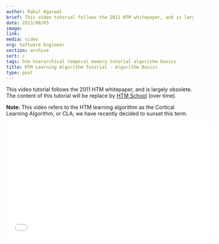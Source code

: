 ```yaml
---
author: Rahul Agarwal
brief: This video tutorial follows the 2011 HTM whitepaper, and is largely obsolete. The content of this tutorial will be replace by HTM School (over time).
date: 2013/08/03
image:
link:
media: video
org: Software Engineer
section: archive
sort: c
tags: htm hierarchical temporal memory tutorial algorithm basics
title: HTM Learning Algorithm Tutorial - Algorithm Basics
type: post
---
```


This video tutorial follows the 2011 HTM whitepaper, and is largely obsolete.
The content of this tutorial will be replace by
[HTM School](https://www.youtube.com/watch?v=XMB0ri4qgwc) (over time).

**Note:** This video refers to the HTM learning algorithm as the Cortical
Learning Algorithm, or CLA; we have recently decided to sunset this term.

<div class="video-container media-border">
  <iframe width="560" height="315" src="//www.youtube.com/embed/z6r3ekreRzY" frameborder="0" allowfullscreen></iframe>
</div>
